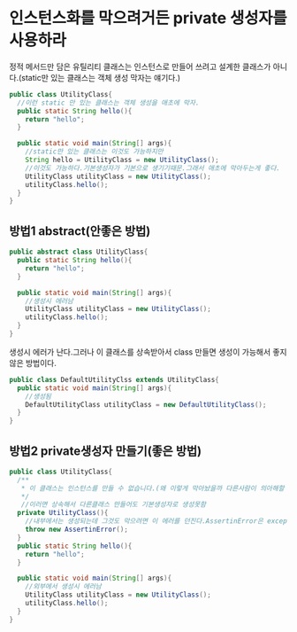 # 인스턴스화를 막으려거든 private 생성자를 사용하라
정적 메서드만 담은 유틸리티 클래스는 인스턴스로 만들어 쓰려고 설계한 클래스가 아니다.(static만 있는 클래스는 객체 생성 막자는 얘기다.)
```java
public class UtilityClass{
  //이런 static 만 있는 클래스는 객체 생성을 애초에 막자.
  public static String hello(){
    return "hello";
  }

  public static void main(String[] args){
    //static만 있는 클래스는 이것도 가능하지만
    String hello = UtilityClass = new UtilityClass();
    //이것도 가능하다.기본생성자가 기본으로 생기기때문.그래서 애초에 막아두는게 좋다.
    UtilityClass utilityClass = new UtilityClass();
    utilityClass.hello();
  }
}
```

## 방법1 abstract(안좋은 방법)
```java
public abstract class UtilityClass{
  public static String hello(){
    return "hello";
  }

  public static void main(String[] args){
    //생성시 에러남
    UtilityClass utilityClass = new UtilityClass();
    utilityClass.hello();
  }
}
```
생성시 에러가 난다.그러나 이 클래스를 상속받아서 class 만들면 생성이 가능해서 좋지않은 방법이다.
```java
public class DefaultUtilityClss extends UtilityClass{
  public static void main(String[] args){
    //생성됨
    DefaultUtilityClass utilityClass = new DefaultUtilityClass();
  }
}
```
## 방법2 private생성자 만들기(좋은 방법)
```java
public class UtilityClass{
  /**
   * 이 클래스는 인스턴스를 만들 수 없습니다.(왜 이렇게 막아놨을까 다른사람이 의아해할 수 있기때문에 주석넣어서 문서화)
   */
   //이러면 상속해서 다른클래스 만들어도 기본생성자로 생성못함
  private UtilityClass(){
    //내부에서는 생성되는데 그것도 막으려면 이 에러를 던진다.AssertinError은 exception이 아니라 에러 즉 터지면 무조건 잘못된거다 알려주는것
    throw new AssertinError();
  }
  public static String hello(){
    return "hello";
  }

  public static void main(String[] args){
    //외부에서 생성시 에러남 
    UtilityClass utilityClass = new UtilityClass();
    utilityClass.hello();
  }
}
```

